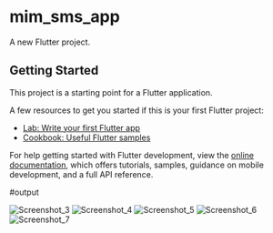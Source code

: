 # mim_sms_app

A new Flutter project.

## Getting Started

This project is a starting point for a Flutter application.

A few resources to get you started if this is your first Flutter project:

- [Lab: Write your first Flutter app](https://docs.flutter.dev/get-started/codelab)
- [Cookbook: Useful Flutter samples](https://docs.flutter.dev/cookbook)

For help getting started with Flutter development, view the
[online documentation](https://docs.flutter.dev/), which offers tutorials,
samples, guidance on mobile development, and a full API reference.

#output

![Screenshot_3](https://user-images.githubusercontent.com/84795389/201454854-25631be4-576c-4d11-97de-e77fc6d36334.png)
![Screenshot_4](https://user-images.githubusercontent.com/84795389/201454859-6cc01fcf-48da-451e-8989-ab43dcff242c.png)
![Screenshot_5](https://user-images.githubusercontent.com/84795389/201454861-bfb8e8bd-deca-486f-9295-4323fb90b998.png)
![Screenshot_6](https://user-images.githubusercontent.com/84795389/201454868-b3dbcaae-8ab8-4ff8-b4dd-3ecaffba8f0a.png)
![Screenshot_7](https://user-images.githubusercontent.com/84795389/201454875-caf4bdeb-3913-4aca-aad0-09c4ce08b488.png)
